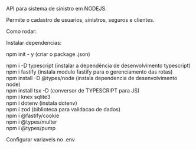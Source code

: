 API para sistema de sinistro em NODEJS. 

Permite o cadastro de usuarios, sinistros, seguros e clientes.

Como rodar:

Instalar dependencias: 

npm init - y (criar o package .json)

npm i -D typescript (instalar a dependência de desenvolvimento typescript)<br/>
npm i fastify (instala modulo fastify para o gerenciamento das rotas)<br/>
npm install -D @types/node (instala dependencia de desenvolvimento node)<br/>
npm install tsx -D (conversor de TYPESCRIPT para JS)<br/>
npm i knex sqlite3<br/>
npm i dotenv (instala dotenv)<br/>
npm i zod (biblioteca para validacao de dados)<br/>
npm i @fastify/cookie<br/>
npm i @types/multer<br/>
npm i @types/pump<br/>

Configurar variaveis no .env
